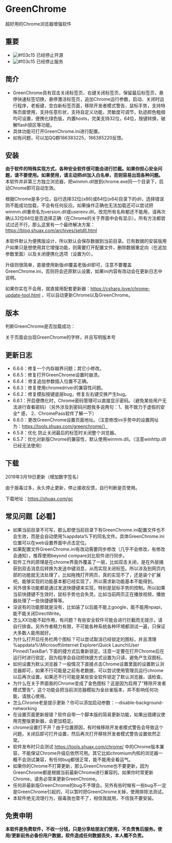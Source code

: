 # GreenChrome

超好用的Chrome浏览器增强软件


## 重要
- ![#f03c15](https://placehold.it/15/f03c15/000000?text=+) 已经停止开源
- ![#f03c15](https://placehold.it/15/f03c15/000000?text=+) 已经停止服务

## 简介
* GreenChrome具有双击关闭标签页，右键关闭标签页，保留最后标签页，悬停快速标签切换，悬停激活标签页，追加Chrome运行参数，启动、关闭时运行程序，老板键，空白新标签页面，移除开发者模式警告，鼠标手势，支持特殊页面使用，支持任意形状，支持自定义功能，灵敏度可调节，轨迹颜色粗细均可设置，便携化绿色版，内置hosts，完美支持32位，64位，按键转换，破解flash锁区等功能。
* 具体功能可打开GreenChrome.ini进行配置。
* 如有问题，可以加QQ群186383225，186385220反馈。

## 安装
**由于软件的特殊实现方式，各种安全软件很可能会进行拦截。如果你担心安全问题，请不要使用。如果使用，请主动把dll加入白名单，否则容易出现各种问题。**
本软件并非第三方独立浏览器，把winmm.dll放到chrome.exe同一个目录下，启动Chrome即可自动生效。

根据Chrome是多少位，自行选择32位(x86)或64位(x64)目录下的dll，选择错误则不能成功加载，不会有任何反应。如果操作正确也无法加载还可以尝试把winmm.dll重命名为version.dll或userenv.dll。改完所有名称都还不能用，请再次确认32位64位是否选择正确（在Chrome的关于界面中会有显示）。所有方法都尝试过还不行，那么这里有一个最终解决方案：https://blog.shuax.com/archives/setdll.html

本软件默认为便携版设计，所以默认会保存数据到当前目录。已有数据的安装版用户如果只是想使用其它增强功能，则需要打开配置文件，删除数据重定向（在追加参数里面）以及关闭便携化选项（设置为0）。

升级则很简单，直接使用新版dll覆盖老版dll即可，注意不要覆盖GreenChrome.ini，否则将会还原默认设置，如果ini内容有改动会在更新日志中说明。

如果你实在不会用，就直接用配套更新器：https://csharp.love/chrome-update-tool.html ，可以自动更新Chrome以及GreenChrome。

## 版本
判断GreenChrome是否加载成功：

关于页面会出现GreenChrome的字样，并且写明版本号

## 更新日志
* 6.6.6：修复一个内存越界问题；其它小修改。
* 6.6.5：修复打开GreenChrome设置时崩溃。
* 6.6.4：修复追加参数插入位置不正确。
* 6.6.3：修复使用chromedriver的兼容性问题。
* 6.6.2：修复模拟按键底层bug，修复左右键交换产生bug。
* 6.6.1：开启便携化时，Chrome密码管理可以直接显示密码。（避免某些用户无法进行查看密码）（另外涉及到密码问题我多说两句：1、我不致力于虚假的安全* 感， 2、ChromePass软件了解一下）
* 6.6.0：更改GreenChrome设置页面地址。（注意修改ini手势中的设置网址为：https://tools.shuax.com/greenchrome/）
* 6.5.8：优化 防止关闭最后的标签时关闭整个浏览器。
* 6.5.7：优化对新版Chrome的兼容性，默认使用winmm.dll。（注意winhttp.dll已经无法使用）

## 下载
2019年3月19日更新（增加数字签名） 

由于报毒过多，永久停止更新，停止接收反馈，自行判断是否使用。 

下载地址：https://shuax.com/gc

## 常见问题【必看】
* 如果当前目录不可写，那么即使当前目录下有GreenChrome.ini配置文件也不会生效，而是会自动使用%appdata%下的同名文件。具体GreenChrome.ini位置可以在web设置界面中点击定位。
* 如果配置文件GreenChrome.ini有改动需要同步修改（几乎不会修改，有修改会通知），推荐使用beyond compare对比软件进行同步。
* 软件工作的原理是在chrome界面外覆盖了一层，比如双击关闭，是在外层捕获到双击消息后转换为发送中键消息，从而实现关闭标签。所以涉及到网页内部的功能就无法处理了，比如拖拽打开网页，真的实现不了，还是装个扩展吧。能够实现的功能基本都已经实现了，所以需求新功能基本不能得到。
* 另外很多功能都是通过发送快捷键来实现，特别是鼠标手势的控制。所以如果当前快捷键不生效时，鼠标手势也会失灵。比如当前网页正在播放视频，播放器处理了一些快捷键等等。
* 没说有的功能那就是没有，比如装了以后能不能上google，能不能用npapi，能不能关闭DirectWrite。
* 怎么XX功能不起作用，有问题？有些安全软件可能会进行拦截而无提示，请自行排查。另外作者精力有限，不可能各种系统各种环境都测试一遍，只保证大多数人能用就好。
* 为什么打开后任务栏两个图标？可以尝试取消已经锁定的图标，并且清理 %appdata%\Microsoft\Internet Explorer\Quick Launch\User Pinned\TaskBar\ 下面的捷方式后重新锁定。注意一定要在打开Chrome后在运行时进行锁定，因为程序会自动把快捷方式设置为只读，避免产生双图标。
* 如何设置为默认浏览器？一般情况下直接点击Chrome设置里面的设置默认浏览器即可，如果不行可能是之前有老数据，可以尝试使用管理员运行chrome以后再次设置，如果还不行可能是某些安全软件锁定了默认浏览器，请检查。
* 为什么在关于界面我的Chrome变成了金色图标？这是因为启用了“移除开发者模式警告”，这个功能会把当前浏览器模拟为金丝雀版本，并不影响任何功能，请放心使用。
* 怎么Chrome老是提示更新？你可以添加启动参数：--disable-background-networking
* 在设置页面更新报错？软件自带一个脚本版的简易更新功能，如果出错建议使用完整版更新器，会更加稳定。
* chrome设置打不开？由于位置原因，有时候移除开发者模式警告会导致这个问题，关闭后即可打开设置，然后再次打开移除开发者模式警告设置依然正常。
* 软件发布时只会测试 https://tools.shuax.com/chrome/ 中的Chrome版本兼容，不能保证Chrome升级后依然可用。其它比如chromium内核的浏览器一概不会测试兼容，有任何bug都很正常，能不能用全看运气。
* 如果你的Chrome不打算更新，那么GreenChrome也不要更新，因为GreenChrome都是根据当前最新Chrome进行兼容的。如果你时常更新Chrome，请务必常来更新GreenChrome。
* 任何非最新版GreenChrome的bug不予理会。另外有些时候有一些bug不一定是GreenChrome引起的，可以暂时把GreenChrome关掉，使用排除法测试。
* 本软件绝无流氓行为，报毒我也管不了，相信我就用，不信我不要安装。

## 免责申明
**本软件是免费软件，不收一分钱，只是分享给朋友们使用，不负责售后服务。使用/更新前务必备份用户数据，软件造成任何数据丢失，本人概不负责。**
